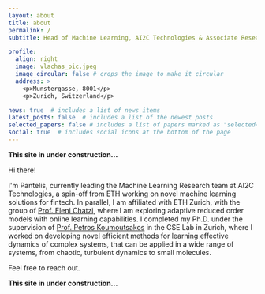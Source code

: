```yaml
---
layout: about
title: about
permalink: /
subtitle: Head of Machine Learning, AI2C Technologies & Associate Researcher, ETH Zurich

profile:
  align: right
  image: vlachas_pic.jpeg
  image_circular: false # crops the image to make it circular
  address: >
    <p>Munstergasse, 8001</p>
    <p>Zurich, Switzerland</p>

news: true  # includes a list of news items
latest_posts: false  # includes a list of the newest posts
selected_papers: false # includes a list of papers marked as "selected={true}"
social: true  # includes social icons at the bottom of the page
---
```


**This site in under construction...**

Hi there!

I'm Pantelis, currently leading the Machine Learning Research team at AI2C Technologies, a spin-off from ETH working on novel machine learning solutions for fintech.
In parallel, I am affiliated with ETH Zurich, with the group of [Prof. Eleni Chatzi](https://chatzi.ibk.ethz.ch), where I am exploring adaptive reduced order models with online learning capabilities.
I completed my Ph.D. under the supervision of [Prof. Petros Koumoutsakos](https://cse-lab.seas.harvard.edu) in the CSE Lab in Zurich, where I worked on developing novel efficient methods for learning effective dynamics of complex systems, that can be applied in a wide range of systems, from chaotic, turbulent dynamics to small molecules.

Feel free to reach out.

**This site in under construction...**
